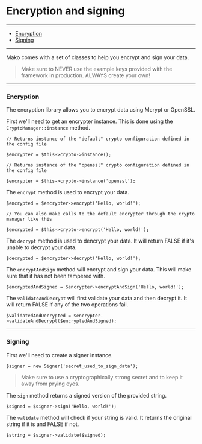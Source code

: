 # Encryption and signing

--------------------------------------------------------

* [Encryption](#encryption)
* [Signing](#signing)

--------------------------------------------------------

Mako comes with a set of classes to help you encrypt and sign your data.

> Make sure to NEVER use the example keys provided with the framework in production. ALWAYS create your own!

--------------------------------------------------------

<a id="encryption"></a>

### Encryption

The encryption library allows you to encrypt data using Mcrypt or OpenSSL.

First we'll need to get an encrypter instance. This is done using the ```CryptoManager::instance``` method.

	// Returns instance of the "default" crypto configuration defined in the config file

	$encrypter = $this->crypto->instance();

	// Returns instance of the "openssl" crypto configuration defined in the config file

	$encrypter = $this->crypto->instance('openssl');

The ```encrypt``` method is used to encrypt your data.

	$encrypted = $encrypter->encrypt('Hello, world!');

	// You can also make calls to the default encrypter through the crypto manager like this

	$encrypted = $this->crypto->encrypt('Hello, world!');

The ```decrypt``` method is used to dencrypt your data. It will return FALSE if it's unable to decrypt your data.

	$decrypted = $encrypter->decrypt('Hello, world!');

The ```encryptAndSign``` method will encrypt and sign your data. This will make sure that it has not been tampered with.

	$encryptedAndSigned = $encrypter->encryptAndSign('Hello, world!');

The ```validateAndDecrypt``` will first validate your data and then decrypt it. It will return FALSE if any of the two operations fail.

	$validatedAndDecrypted = $encrypter->validateAndDecrypt($encryptedAndSigned);

--------------------------------------------------------

<a id="signing"></a>

### Signing

First we'll need to create a signer instance.

	$signer = new Signer('secret_used_to_sign_data');

> Make sure to use a cryptographically strong secret and to keep it away from prying eyes.

The ```sign``` method returns a signed version of the provided string.

	$signed = $signer->sign('Hello, world!');

The ```validate``` method will check if your string is valid. It returns the original string if it is and FALSE if not.

	$string = $signer->validate($signed);